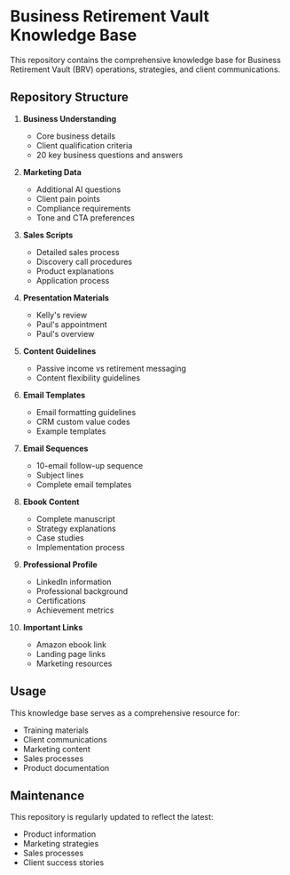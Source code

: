 # Business Retirement Vault Knowledge Base

This repository contains the comprehensive knowledge base for Business Retirement Vault (BRV) operations, strategies, and client communications.

## Repository Structure

1. **Business Understanding**
   - Core business details
   - Client qualification criteria
   - 20 key business questions and answers

2. **Marketing Data**
   - Additional AI questions
   - Client pain points
   - Compliance requirements
   - Tone and CTA preferences

3. **Sales Scripts**
   - Detailed sales process
   - Discovery call procedures
   - Product explanations
   - Application process

4. **Presentation Materials**
   - Kelly's review
   - Paul's appointment
   - Paul's overview

5. **Content Guidelines**
   - Passive income vs retirement messaging
   - Content flexibility guidelines

6. **Email Templates**
   - Email formatting guidelines
   - CRM custom value codes
   - Example templates

7. **Email Sequences**
   - 10-email follow-up sequence
   - Subject lines
   - Complete email templates

8. **Ebook Content**
   - Complete manuscript
   - Strategy explanations
   - Case studies
   - Implementation process

9. **Professional Profile**
   - LinkedIn information
   - Professional background
   - Certifications
   - Achievement metrics

10. **Important Links**
    - Amazon ebook link
    - Landing page links
    - Marketing resources

## Usage

This knowledge base serves as a comprehensive resource for:
- Training materials
- Client communications
- Marketing content
- Sales processes
- Product documentation

## Maintenance

This repository is regularly updated to reflect the latest:
- Product information
- Marketing strategies
- Sales processes
- Client success stories